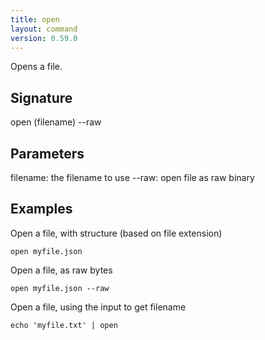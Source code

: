```yaml
---
title: open
layout: command
version: 0.59.0
---
```


Opens a file.

## Signature

open (filename) --raw

## Parameters

  filename: the filename to use
  --raw: open file as raw binary

## Examples

Open a file, with structure (based on file extension)
```shell
open myfile.json
```

Open a file, as raw bytes
```shell
open myfile.json --raw
```

Open a file, using the input to get filename
```shell
echo 'myfile.txt' | open
```


